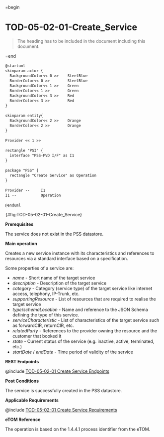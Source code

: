 =begin

# TOD-05-02-01-Create_Service

> The heading has to be included in the document including this document.

=end

```plantuml
@startuml
skinparam actor {
  BackgroundColor<< 0 >> 	SteelBlue
  BorderColor<< 0 >> 		SteelBlue
  BackgroundColor<< 1 >> 	Green
  BorderColor<< 1 >> 		Green
  BackgroundColor<< 3 >> 	Red
  BorderColor<< 3 >> 		Red
}

skinparam entity{
  BackgroundColor<< 2 >> 	Orange
  BorderColor<< 2 >> 		Orange
}

Provider << 1 >>

rectangle "PSI" {
  interface "PSS-PVD I/F" as I1
}

package "PSS" {
  rectangle "Create Service" as Operation
}

Provider --	    I1
I1 --           Operation

@enduml

```

![**TOD-05-02-01**: Create Service](../../common/pixel.png){#fig:TOD-05-02-01-Create_Service}

**Prerequisites**

The service does not exist in the PSS datastore.

**Main operation**

Creates a new service instance with its characteristics and references to resources via a standard interface based on a specification.

Some properties of a service are:

* *name* - Short name of the target service
* *description* - Description of the target service
* *category* - Category (service type) of the target service like internet access, telephony, IP-Trunk, etc.
* *supportingResource* - List of resources that are required to realise the target service
* *type*/*schemaLocation* - Name and reference to the JSON Schema defining the type of this service.
* *serviceCharacteristic* - List of characteristics of the target service such as forwardCIR, returnCIR, etc.
* *relatedParty* - References to the provider owning the resource and the customer that booked it
* *state* - Current status of the service (e.g. inactive, active, terminated, etc.)
* *startDate* / *endDate* - Time period of validity of the service

**REST Endpoints**

@include [TOD-05-02-01 Create Service Endpoints](endpoints/TOD-05-02-01-Create_Service-endpoints.md)

**Post Conditions**

The service is successfully created in the PSS datastore.

**Applicable Requirements**

@include [TOD-05-02-01 Create Service Requirements](requirements/TOD-05-02-01-Create_Service-requirements.md)

**eTOM Reference**

The operation is based on the 1.4.4.1 process identifier from the eTOM.
